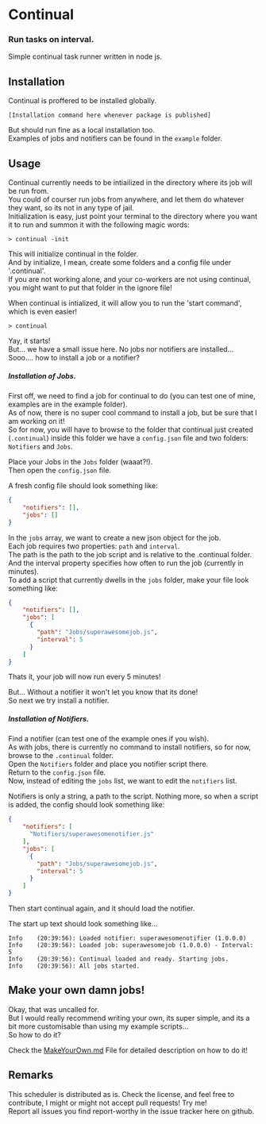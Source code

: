 # Continual
###  Run tasks on interval.

Simple continual task runner written in node js.  
  
  
## Installation  
Continual is proffered to be installed globally.  
```
[Installation command here whenever package is published]
```
But should run fine as a local installation too.  
Examples of jobs and notifiers can be found in the `example` folder.  
  
  
## Usage
Continual currently needs to be intiailized in the directory where its job will be run from.  
You could of courser run jobs from anywhere, and let them do whatever they want, so its not in any type of jail.  
Initialization is easy, just point your terminal to the directory where you want it to run and summon it with the following magic words:

```
> continual -init
```

This will initialize continual in the folder.  
And by initialize, I mean, create some folders and a config file under '.continual'.  
If you are not working alone, and your co-workers are not using continual, you might want to put that folder in the ignore file!  
  
When continual is intialized, it will allow you to run the 'start command', which is even easier!

```
> continual
```

Yay, it starts!  
But... we have a small issue here. No jobs nor notifiers are installed...  
Sooo.... how to install a job or a notifier?

##### Installation of Jobs.

First off, we need to find a job for continual to do (you can test one of mine, examples are in the example folder).  
As of now, there is no super cool command to install a job, but be sure that I am working on it!  
So for now, you will have to browse to the folder that continual just created (`.continual`) inside this folder we have a `config.json` file and two folders:  
`Notifiers` and `Jobs`.  

Place your Jobs in the `Jobs` folder (waaat?!).  
Then open the `config.json` file.  
  
A fresh config file should look something like:  

```json
{
    "notifiers": [],
    "jobs": []
}
```

In the `jobs` array, we want to create a new json object for the job.  
Each job requires two properties: `path` and `interval`.  
The path is the path to the job script and is relative to the .continual folder.  
And the interval property specifies how often to run the job (currently in minutes).  
To add a script that currently dwells in the `jobs` folder, make your file look something like:  
  
```json
{
    "notifiers": [],
    "jobs": [
      { 
        "path": "Jobs/superawesomejob.js",
        "interval": 5
      }
    ]
}
```

Thats it, your job will now run every 5 minutes!  
  
But... Without a notifier it won't let you know that its done!  
So next we try install a notifier.

##### Installation of Notifiers.

Find a notifier (can test one of the example ones if you wish).  
As with jobs, there is currently no command to install notifiers, so for now, browse to the `.continual` folder.  
Open the `Notifiers` folder and place you notifier script there.  
Return to the `config.json` file.  
Now, instead of editing the `jobs` list, we want to edit the `notifiers` list.  
  
Notifiers is only a string, a path to the script. Nothing more, so when a script is added, the config should look something like:  
  
```json
{
    "notifiers": [
      "Notifiers/superawesomenotifier.js"
    ],
    "jobs": [
      { 
        "path": "Jobs/superawesomejob.js",
        "interval": 5
      }
    ]
}
```

Then start continual again, and it should load the notifier.  
  
The start up text should look something like...

```
Info    (20:39:56): Loaded notifier: superawesomenotifier (1.0.0.0)
Info    (20:39:56): Loaded job: superawesomejob (1.0.0.0) - Interval: 5
Info    (20:39:56): Continual loaded and ready. Starting jobs.
Info    (20:39:56): All jobs started.
```

## Make your own damn jobs!
Okay, that was uncalled for.  
But I would really recommend writing your own, its super simple, and its a bit more customisable than using my example scripts...  
So how to do it?  
  
Check the [MakeYourOwn.md](MakeYourOwn.md) File for detailed description on how to do it!


## Remarks
This scheduler is distributed as is. Check the license, and feel free to contribute, I might or might not accept pull requests! Try me!  
Report all issues you find report-worthy in the issue tracker here on github.

